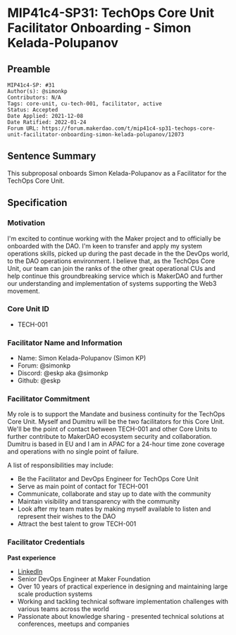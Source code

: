 # MIP41c4-SP31: TechOps Core Unit Facilitator Onboarding - Simon Kelada-Polupanov

## Preamble

```
MIP41c4-SP: #31
Author(s): @simonkp
Contributors: N/A
Tags: core-unit, cu-tech-001, facilitator, active
Status: Accepted
Date Applied: 2021-12-08
Date Ratified: 2022-01-24
Forum URL: https://forum.makerdao.com/t/mip41c4-sp31-techops-core-unit-facilitator-onboarding-simon-kelada-polupanov/12073
```

## Sentence Summary

This subproposal onboards Simon Kelada-Polupanov as a Facilitator for the TechOps Core Unit.

## Specification

### Motivation

I'm excited to continue working with the Maker project and to officially be onboarded with the DAO. I'm keen to transfer and apply my system operations skills, picked up during the past decade in the the DevOps world, to the DAO operations environment. I believe that, as the TechOps Core Unit, our team can join the ranks of the other great operational CUs and help continue this groundbreaking service which is MakerDAO and further our understanding and implementation of systems supporting the Web3 movement.

### Core Unit ID

- TECH-001

### Facilitator Name and Information

- Name: Simon Kelada-Polupanov (Simon KP)
- Forum: @simonkp 
- Discord: @eskp aka @simonkp
- Github: @eskp

### Facilitator Commitment

My role is to support the Mandate and business continuity for the TechOps Core Unit. Myself and Dumitru will be the two facilitators for this Core Unit. We'll be the point of contact between TECH-001 and other Core Units to further contribute to MakerDAO ecosystem security and collaboration. Dumitru is based in EU and I am in APAC for a 24-hour time zone coverage and operations with no single point of failure.

A list of responsibilities may include:

- Be the Facilitator and DevOps Engineer for TechOps Core Unit
- Serve as main point of contact for TECH-001
- Communicate, collaborate and stay up to date with the community
- Maintain visibility and transparency with the community
- Look after my team mates by making myself available to listen and represent their wishes to the DAO
- Attract the best talent to grow TECH-001

### Facilitator Credentials

**Past experience**

- [LinkedIn](https://www.linkedin.com/in/simonpolupanov/)
- Senior DevOps Engineer at Maker Foundation
- Over 10 years of practical experience in designing and maintaining large scale production systems
- Working and tackling technical software implementation challenges with various teams across the world
- Passionate about knowledge sharing - presented technical solutions at conferences, meetups and companies
